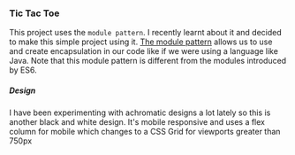 ### Tic Tac Toe

This project uses the `module pattern`. I recently learnt about it and decided to make this simple project using it. [The module pattern](https://dev.to/tomekbuszewski/module-pattern-in-javascript-56jm) allows us to use and create encapsulation in our code like if we were using a language like Java. Note that this module pattern is different from the modules introduced by ES6.


##### Design
I have been experimenting with achromatic designs a lot lately so this is another black and white design. It's mobile responsive and uses a flex column for mobile which changes to a CSS Grid for viewports greater than 750px